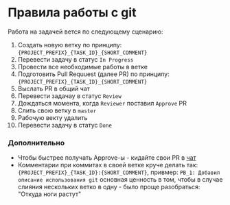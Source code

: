 # Правила работы с git

Работа на задачей вется по следующему сценарию:

1. Создать новую ветку по принципу: `{PROJECT_PREFIX}_{TASK_ID}_{SHORT_COMMENT}`
1. Перевести задачу в статус `In Progress`
1. Провести все необходимые работы в ветке
1. Подготовить Pull Requuest (далее PR) по принципу: `{PROJECT_PREFIX}_{TASK_ID}_{SHORT_COMMENT}`
1. Выслать PR в общий чат
1. Перевести задачау в статус `Review`
1. Дождаться момента, когда `Reviewer` поставил `Approve` PR
1. Слить свою ветку в `master`
1. Рабочую векту удалить 
1. Перевести задачу в статус `Done`

### Дополнительно
- Чтобы быстрее получать Approve-ы - кидайте свои PR в [чат](https://t.me/c/2023313647/2) 
- Комментарии при коммитах в своей ветке круче делать так: `{PROJECT_PREFIX}_{TASK_ID}:{SHORT_COMMENT}`, привмер: `PB_1: Добавил описание использования git` основная ценность в том, чтобы в случае слияния нескольких ветко в одну - было проще разобраться: "Откуда ноги растут"